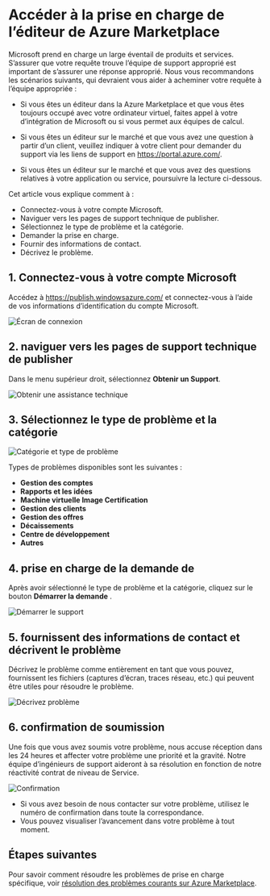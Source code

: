 <properties
   pageTitle="Accéder à la prise en charge de l’éditeur de Azure Marketplace | Microsoft Azure"
   description="Comment accéder à et envoyer des demandes de prise en charge publisher de Azure Marketplace"
   services="marketplace-publishing"
   documentationCenter="na"
   authors="v-jeana"
   manager="lakoch"
   editor=""/>

<tags
   ms.service="marketplace"
   ms.devlang="na"
   ms.topic="article"
   ms.tgt_pltfrm="na"
   ms.workload="na"
   ms.date="12/06/2015"
   ms.author="v-jeana; hascipio"/>


# <a name="accessing-publisher-support-for-the-azure-marketplace"></a>Accéder à la prise en charge de l’éditeur de Azure Marketplace

Microsoft prend en charge un large éventail de produits et services. S’assurer que votre requête trouve l’équipe de support approprié est important de s’assurer une réponse approprié. Nous vous recommandons les scénarios suivants, qui devraient vous aider à acheminer votre requête à l’équipe appropriée :

- Si vous êtes un éditeur dans la Azure Marketplace et que vous êtes toujours occupé avec votre ordinateur virtuel, faites appel à votre d’intégration de Microsoft ou si vous permet aux équipes de calcul.

- Si vous êtes un éditeur sur le marché et que vous avez une question à partir d’un client, veuillez indiquer à votre client pour demander du support via les liens de support en https://portal.azure.com/.

- Si vous êtes un éditeur sur le marché et que vous avez des questions relatives à votre application ou service, poursuivre la lecture ci-dessous.

Cet article vous explique comment à :

- Connectez-vous à votre compte Microsoft.
- Naviguer vers les pages de support technique de publisher.
- Sélectionnez le type de problème et la catégorie.
- Demander la prise en charge.
- Fournir des informations de contact.
- Décrivez le problème.

## <a name="1-sign-in-to-your-microsoft-account"></a>1. Connectez-vous à votre compte Microsoft

Accédez à https://publish.windowsazure.com/ et connectez-vous à l’aide de vos informations d’identification du compte Microsoft.

  ![Écran de connexion][1]

## <a name="2-navigate-to-the-publisher-support-pages"></a>2. naviguer vers les pages de support technique de publisher

Dans le menu supérieur droit, sélectionnez **Obtenir un Support**.

  ![Obtenir une assistance technique][2]

## <a name="3-select-the-problem-type-and-category"></a>3. Sélectionnez le type de problème et la catégorie

![Catégorie et type de problème][3]

Types de problèmes disponibles sont les suivantes :

  - **Gestion des comptes**
  - **Rapports et les idées**
  - **Machine virtuelle Image Certification**
  - **Gestion des clients**
  - **Gestion des offres**
  - **Décaissements**
  - **Centre de développement**
  - **Autres**

## <a name="4-request-support"></a>4. prise en charge de la demande de

Après avoir sélectionné le type de problème et la catégorie, cliquez sur le bouton **Démarrer la demande** .

![Démarrer le support][4]

## <a name="5-provide-contact-information-and-describe-the-problem"></a>5. fournissent des informations de contact et décrivent le problème

Décrivez le problème comme entièrement en tant que vous pouvez, fournissent les fichiers (captures d’écran, traces réseau, etc.) qui peuvent être utiles pour résoudre le problème.

![Décrivez problème][5]

## <a name="6-submission-confirmation"></a>6. confirmation de soumission

Une fois que vous avez soumis votre problème, nous accuse réception dans les 24 heures et affecter votre problème une priorité et la gravité. Notre équipe d’ingénieurs de support aideront à sa résolution en fonction de notre réactivité contrat de niveau de Service.

![Confirmation][6]
+ Si vous avez besoin de nous contacter sur votre problème, utilisez le numéro de confirmation dans toute la correspondance.
+ Vous pouvez visualiser l’avancement dans votre problème à tout moment.

## <a name="next-steps"></a>Étapes suivantes

Pour savoir comment résoudre les problèmes de prise en charge spécifique, voir [résolution des problèmes courants sur Azure Marketplace](marketplace-publishing-support-common-issues.md).

[1]: ./media/marketplace-publishing-get-publisher-support/step1.png
[2]: ./media/marketplace-publishing-get-publisher-support/step2.png
[3]: ./media/marketplace-publishing-get-publisher-support/step3.png
[4]: ./media/marketplace-publishing-get-publisher-support/step4.png
[5]: ./media/marketplace-publishing-get-publisher-support/step5.png
[6]: ./media/marketplace-publishing-get-publisher-support/step6.png
